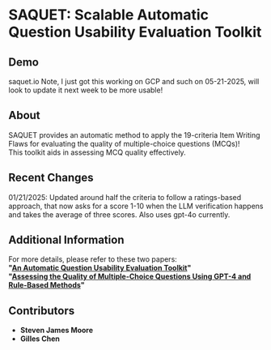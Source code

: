 # SAQUET: Scalable Automatic Question Usability Evaluation Toolkit

## Demo
saquet.io
Note, I just got this working on GCP and such on 05-21-2025, will look to update it next week to be more usable!

## About
SAQUET provides an automatic method to apply the 19-criteria Item Writing Flaws for evaluating the quality of multiple-choice questions (MCQs)!  
This toolkit aids in assessing MCQ quality effectively.

## Recent Changes
01/21/2025: Updated around half the criteria to follow a ratings-based approach, that now asks for a score 1-10 when the LLM verification happens and takes the average of three scores. Also uses gpt-4o currently. 

## Additional Information
For more details, please refer to these two papers:  
**"[An Automatic Question Usability Evaluation Toolkit](https://scholar.google.com/citations?view_op=view_citation&hl=en&user=cYweVsQAAAAJ&sortby=pubdate&citation_for_view=cYweVsQAAAAJ:hCrLmN-GePgC)"**  
**"[Assessing the Quality of Multiple-Choice Questions Using GPT-4 and Rule-Based Methods](https://scholar.google.com/citations?view_op=view_citation&hl=en&user=cYweVsQAAAAJ&sortby=pubdate&citation_for_view=cYweVsQAAAAJ:S16KYo8Pm5AC)"**  

## Contributors
- **Steven James Moore**
- **Gilles Chen**
